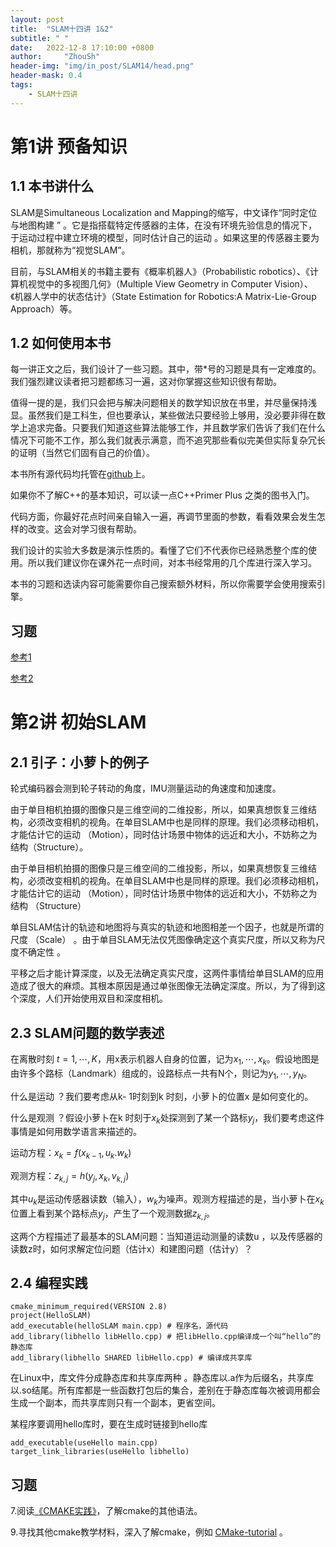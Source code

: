 ```yaml
---
layout: post
title:  "SLAM十四讲 1&2"
subtitle: " "
date:   2022-12-8 17:10:00 +0800
author:     "ZhouSh"
header-img: "img/in_post/SLAM14/head.png"
header-mask: 0.4
tags:
    - SLAM十四讲
---
```

# 第1讲 预备知识

## 1.1 本书讲什么

SLAM是Simultaneous Localization and Mapping的缩写，中文译作“同时定位与地图构建 ” 。它是指搭载特定传感器的主体，在没有环境先验信息的情况下，于运动过程中建立环境的模型，同时估计自己的运动 。如果这里的传感器主要为相机，那就称为“视觉SLAM”。

目前，与SLAM相关的书籍主要有《概率机器人》（Probabilistic robotics）、《计算机视觉中的多视图几何》（Multiple View Geometry in Computer Vision）、《机器人学中的状态估计》（State Estimation for Robotics:A Matrix-Lie-Group Approach）等。

## 1.2 如何使用本书

每一讲正文之后，我们设计了一些习题。其中，带*号的习题是具有一定难度的。我们强烈建议读者把习题都练习一遍，这对你掌握这些知识很有帮助。

值得一提的是，我们只会把与解决问题相关的数学知识放在书里，并尽量保持浅显。虽然我们是工科生，但也要承认，某些做法只要经验上够用，没必要非得在数学上追求完备。只要我们知道这些算法能够工作，并且数学家们告诉了我们在什么情况下可能不工作，那么我们就表示满意，而不追究那些看似完美但实际复杂冗长的证明（当然它们固有自己的价值）。

本书所有源代码均托管在[github](https://github.com/gaoxiang12/slambook)上。

如果你不了解C++的基本知识，可以读一点C++Primer Plus 之类的图书入门。

代码方面，你最好花点时间亲自输入一遍，再调节里面的参数，看看效果会发生怎样的改变。这会对学习很有帮助。

我们设计的实验大多数是演示性质的。看懂了它们不代表你已经熟悉整个库的使用。所以我们建议你在课外花一点时间，对本书经常用的几个库进行深入学习。

本书的习题和选读内容可能需要你自己搜索额外材料，所以你需要学会使用搜索引擎。

## 习题

[参考1](https://blog.csdn.net/joyee512/article/details/106077304)

[参考2](https://blog.csdn.net/u012348774/article/details/83576140)

# 第2讲 初始SLAM

## 2.1 引子：小萝卜的例子

轮式编码器会测到轮子转动的角度，IMU测量运动的角速度和加速度。

由于单目相机拍摄的图像只是三维空间的二维投影，所以，如果真想恢复三维结构，必须改变相机的视角。在单目SLAM中也是同样的原理。我们必须移动相机，才能估计它的运动 （Motion），同时估计场景中物体的远近和大小，不妨称之为结构（Structure）。

由于单目相机拍摄的图像只是三维空间的二维投影，所以，如果真想恢复三维结构，必须改变相机的视角。在单目SLAM中也是同样的原理。我们必须移动相机，才能估计它的运动 （Motion），同时估计场景中物体的远近和大小，不妨称之为结构 （Structure）

单目SLAM估计的轨迹和地图将与真实的轨迹和地图相差一个因子，也就是所谓的尺度 （Scale） 。由于单目SLAM无法仅凭图像确定这个真实尺度，所以又称为尺度不确定性 。

平移之后才能计算深度，以及无法确定真实尺度，这两件事情给单目SLAM的应用造成了很大的麻烦。其根本原因是通过单张图像无法确定深度。所以，为了得到这个深度，人们开始使用双目和深度相机。

## 2.3 SLAM问题的数学表述

在离散时刻 $t=1,\cdots,K$，用x表示机器人自身的位置，记为$x_1,\cdots,x_k$。假设地图是由许多个路标（Landmark）组成的，设路标点一共有N个，则记为$y_1,\cdots,y_N$。

什么是运动 ？我们要考虑从k- 1时刻到k 时刻，小萝卜的位置x 是如何变化的。

什么是观测 ？假设小萝卜在k 时刻于$x_k$处探测到了某一个路标$y_j$，我们要考虑这件事情是如何用数学语言来描述的。

运动方程：$x_k=f(x_{k-1},u_k.w_k)$

观测方程：$z_{k,j}=h(y_j,x_k,v_{k,j})$

其中$u_k$是运动传感器读数（输入），$w_k$为噪声。观测方程描述的是，当小萝卜在$x_k$位置上看到某个路标点$y_j$，产生了一个观测数据$z_{k,j}$。

这两个方程描述了最基本的SLAM问题：当知道运动测量的读数u ，以及传感器的读数z时，如何求解定位问题（估计x）和建图问题（估计y）？

## 2.4 编程实践

```
cmake_minimum_required(VERSION 2.8)
project(HelloSLAM)
add_executable(helloSLAM main.cpp) # 程序名，源代码
add_library(libhello libHello.cpp) # 把libHello.cpp编译成一个叫“hello”的静态库
add_library(libhello SHARED libHello.cpp) # 编译成共享库
```
在Linux中，库文件分成静态库和共享库两种 。静态库以.a作为后缀名，共享库以.so结尾。所有库都是一些函数打包后的集合，差别在于静态库每次被调用都会生成一个副本，而共享库则只有一个副本，更省空间。

某程序要调用hello库时，要在生成时链接到hello库
```
add_executable(useHello main.cpp)
target_link_libraries(useHello libhello)
```
## 习题

7.阅读[《CMAKE实践》](http://file.ncnynl.com/ros/CMake%20Practice.pdf)，了解cmake的其他语法。

9.寻找其他cmake教学材料，深入了解cmake，例如 [CMake-tutorial](https://github.com/TheErk/CMake-tutorial) 。